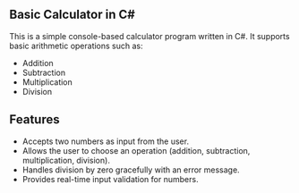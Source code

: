 ## Basic Calculator in C#

This is a simple console-based calculator program written in C#. It supports basic arithmetic operations such as:

- Addition
- Subtraction
- Multiplication
- Division

## Features

- Accepts two numbers as input from the user.
- Allows the user to choose an operation (addition, subtraction, multiplication, division).
- Handles division by zero gracefully with an error message.
- Provides real-time input validation for numbers.